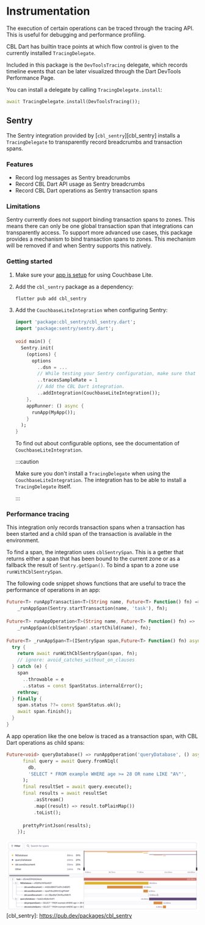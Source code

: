 # Instrumentation

The execution of certain operations can be traced through the tracing API. This
is useful for debugging and performance profiling.

CBL Dart has builtin trace points at which flow control is given to the
currently installed `TracingDelegate`.

Included in this package is the `DevToolsTracing` delegate, which records
timeline events that can be later visualized through the Dart DevTools
Performance Page.

You can install a delegate by calling `TracingDelegate.install`:

```dart
await TracingDelegate.install(DevToolsTracing());
```

## Sentry

The Sentry integration provided by [`cbl_sentry`][cbl_sentry] installs a
`TracingDelegate` to transparently record breadcrumbs and transaction spans.

### Features

- Record log messages as Sentry breadcrumbs
- Record CBL Dart API usage as Sentry breadcrumbs
- Record CBL Dart operations as Sentry transaction spans

### Limitations

Sentry currently does not support binding transaction spans to zones. This means
there can only be one global transaction span that integrations can
transparently access. To support more advanced use cases, this package provides
a mechanism to bind transaction spans to zones. This mechanism will be removed
if and when Sentry supports this natively.

### Getting started

1. Make sure your [app is setup](install.md) for using Couchbase Lite.

1. Add the `cbl_sentry` package as a dependency:

   ```bash
   flutter pub add cbl_sentry
   ```

1. Add the `CouchbaseLiteIntegration` when configuring Sentry:

   ```dart
   import 'package:cbl_sentry/cbl_sentry.dart';
   import 'package:sentry/sentry.dart';

   void main() {
     Sentry.init(
       (options) {
         options
           ..dsn = ...
           // While testing your Sentry configuration, make sure that all traces are sampled.
           ..tracesSampleRate = 1
           // Add the CBL Dart integration.
           ..addIntegration(CouchbaseLiteIntegration());
       },
       appRunner: () async {
         runApp(MyApp());
       }
     );
   }
   ```

   To find out about configurable options, see the documentation of
   `CouchbaseLiteIntegration`.

   :::caution

   Make sure you don't install a `TracingDelegate` when using the
   `CouchbaseLiteIntegration`. The integration has to be able to install a
   `TracingDelegate` itself.

   :::

### Performance tracing

This integration only records transaction spans when a transaction has been
started and a child span of the transaction is available in the environment.

To find a span, the integration uses `cblSentrySpan`. This is a getter that
returns either a span that has been bound to the current zone or as a fallback
the result of `Sentry.getSpan()`. To bind a span to a zone use
`runWithCblSentrySpan`.

The following code snippet shows functions that are useful to trace the
performance of operations in an app:

```dart
Future<T> runAppTransaction<T>(String name, Future<T> Function() fn) =>
    _runAppSpan(Sentry.startTransaction(name, 'task'), fn);

Future<T> runAppOperation<T>(String name, Future<T> Function() fn) =>
    _runAppSpan(cblSentrySpan!.startChild(name), fn);

Future<T> _runAppSpan<T>(ISentrySpan span,Future<T> Function() fn) async {
  try {
    return await runWithCblSentrySpan(span, fn);
    // ignore: avoid_catches_without_on_clauses
  } catch (e) {
    span
      ..throwable = e
      ..status = const SpanStatus.internalError();
    rethrow;
  } finally {
    span.status ??= const SpanStatus.ok();
    await span.finish();
  }
}
```

A app operation like the one below is traced as a transaction span, with CBL
Dart operations as child spans:

```dart
Future<void> queryDatabase() => runAppOperation('queryDatabase', () async {
      final query = await Query.fromN1ql(
        db,
        'SELECT * FROM example WHERE age >= 28 OR name LIKE "A%"',
      );
      final resultSet = await query.execute();
      final results = await resultSet
          .asStream()
          .map((result) => result.toPlainMap())
          .toList();

      prettyPrintJson(results);
    });
```

![Sentry Trace Example](https://github.com/cbl-dart/cbl-dart/blob/main/packages/cbl_sentry/doc/img/sentry-trace-example.png?raw=true)
[cbl_sentry]: https://pub.dev/packages/cbl_sentry
